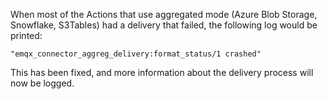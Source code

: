 When most of the Actions that use aggregated mode (Azure Blob Storage, Snowflake, S3Tables) had a delivery that failed, the following log would be printed:

```
"emqx_connector_aggreg_delivery:format_status/1 crashed"
```

This has been fixed, and more information about the delivery process will now be logged.
